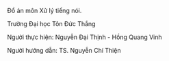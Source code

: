 Đồ án môn Xử lý tiếng nói.

Trường Đại học Tôn Đức Thắng

Người thực hiện: Nguyễn Đại Thịnh - Hồng Quang Vinh

Người hướng dẫn: TS. Nguyễn Chí Thiện
